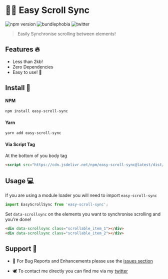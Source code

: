 # 👯‍♀️ Easy Scroll Sync

![npm version](https://img.shields.io/npm/v/easy-scroll-sync.svg)
![bundlephobia](https://img.shields.io/bundlephobia/min/easy-scroll-sync.svg)
![twitter](https://img.shields.io/twitter/follow/alexginns.svg?style=social)

> Easily Synchronise scrolling between elements!

## Features 🔥

- Less than 2kb!
- Zero Dependencies
- Easy to use! 💪

## Install 🔮

#### NPM

```bash
npm install easy-scroll-sync
```

#### Yarn

```bash
yarn add easy-scroll-sync
```

#### Via Script Tag

At the bottom of you body tag

```html
<script src="https://cdn.jsdelivr.net/npm/easy-scroll-sync@latest/dist/easy-scroll-sync.min.j"></script>
```

## Usage 💻

If you are using a module loader you will need to import `easy-scroll-sync`

```js
import EasyScrollSync from 'easy-scroll-sync';
```

Set `data-scrollsync` on the elements you want to synchronise scrolling and you're done!

```html
<div data-scrollsync class="scrollable_item_1"></div>
<div data-scrollsync class="scrollable_item_2"></div>
```

## Support 💬

- 🐞 For Bug Reports and Enhancements please use the [issues section](https://github.com/Alex61NN5/easy-social-share-links/issues)

- 🕊️ To contact me directly you can find me via my [twitter](https://twitter.com/alexginns)
